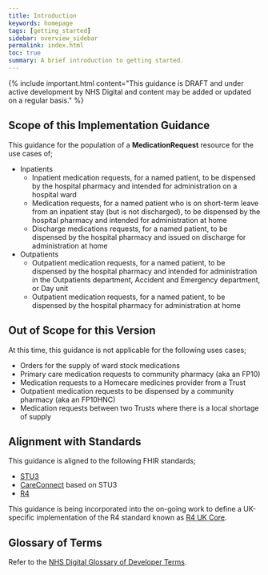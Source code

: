 ```yaml
---
title: Introduction
keywords: homepage
tags: [getting_started]
sidebar: overview_sidebar
permalink: index.html
toc: true
summary: A brief introduction to getting started.
---
```


{% include important.html content="This guidance is DRAFT and under active development by NHS Digital and content may be added or updated on a regular basis." %}

## Scope of this Implementation Guidance

This guidance for the population of a **MedicationRequest** resource for the use cases of;

- Inpatients
  - Inpatient medication requests, for a named patient, to be dispensed by the hospital pharmacy and intended for administration on a hospital ward
  - Medication requests, for a named patient who is on short-term leave from an inpatient stay (but is not discharged), to be dispensed by the hospital pharmacy and intended for administration at home
  - Discharge medications requests, for a named patient, to be dispensed by the hospital pharmacy and issued on discharge for administration at home
- Outpatients
  - Outpatient medication requests, for a named patient, to be dispensed by the hospital pharmacy and intended for administration in the Outpatients department, Accident and Emergency department, or Day unit
  - Outpatient medication requests, for a named patient, to be dispensed by the hospital pharmacy for administration at home
  
## Out of Scope for this Version

At this time, this guidance is not applicable for the following uses cases;
- Orders for the supply of ward stock medications
- Primary care medication requests to community pharmacy (aka an FP10)
- Medication requests to a Homecare medicines provider from a Trust
- Outpatient medication requests to be dispensed by a community pharmacy (aka an FP10HNC)
- Medication requests between two Trusts where there is a local shortage of supply

## Alignment with Standards

This guidance is aligned to the following FHIR standards;
- [STU3](https://hl7.org/fhir/STU3/index.html)
- [CareConnect](https://fhir.hl7.org.uk/) based on STU3
- [R4](https://hl7.org/fhir/R4/index.html)

This guidance is being incorporated into the on-going work to define a UK-specific implementation of the R4 standard known as [R4 UK Core](https://simplifier.net/UKCore).

## Glossary of Terms

Refer to the [NHS Digital Glossary of Developer Terms](https://digital.nhs.uk/developer/developer-reference/glossary-of-developer-terms).
